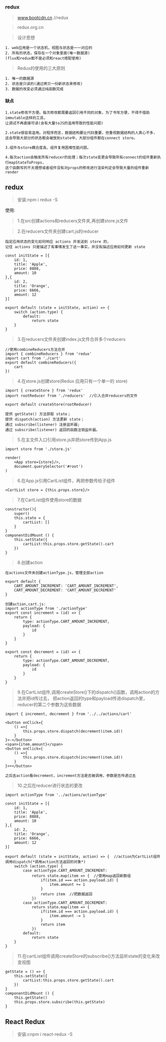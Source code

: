 ### redux

>www.bootcdn.cn  //redux

>redux.org.cn

>设计思想

```
1. web应用是一个状态机，视图与状态是一一对应的
2. 所有的状态，保存在一个对象里面(唯一数据源)
(flux和redux都不是必须和react搭配使用)
```

>Redux的使用的三大原则

```
1. 唯一的数据源
2. 状态是只读的(通过拷贝一份新状态来修改)
3. 数据的改变必须通过纯函数完成
```

#### 缺点

```
1.state修改不方便。每次修改都需要返回引用不同的对象，为了书写方便，不得不借助immutable这样的工具，
让调试不再直接可读(会有大量toJS的滥用导致的性能问题)

2.state很容易滥用。对程序而言，数据结构要比代码重要，但重视数据结构的人真心不多，
这会导致大部分的状态都会被放到state中，大部分组件都在connect store。

3.组件与store耦合度高，组件复用困难性能问题。

4.每次action会触发所有reducer的处理；每次state变更会导致所有connect的组件重新执行mapStateToProps，
这个函数写的不太理想或者组件没有对props的修改进行渲染判定会导致大量的组件重新render
```

## redux

>安装:npm i redux -S

使用:

>1.在src创建actions和reducers文件夹,再创建store.js文件

>2.在reducers文件夹创建cart.js的reducer

```
指定应用状态的变化如何响应 actions 并发送到 store 的，
记住 actions 只是描述了有事情发生了这一事实，并没有描述应用如何更新 state

const initState = [{
    id: 1,
    title: 'Apple',
    price: 8888,
    amount: 10
},{
    id: 2,
    title: 'Orange',
    price: 6666,
    amount: 12
}]

export default (state = initState, action) => {
    switch (action.type) {
        default:
            return state
    }
}
```

>3.在reducers文件夹创建index.js文件合并多个reducers

```
//使用combineReducers方法合并
import { combineReducers } from 'redux'
import cart from './cart'
export default combineReducers({
    cart
})
```

>4.在store.js创建store(Redux 应用只有一个单一的 store)

```
import { createStore } from 'redux'
import rootReducer from './reducers'  //引入合并reducers的文件

export default createStore(rootReducer)

提供 getState() 方法获取 state；
提供 dispatch(action) 方法更新 state；
通过 subscribe(listener) 注册监听器;
通过 subscribe(listener) 返回的函数注销监听器。
```

>5.在主文件入口引用store.js并把store传到App.js

```
import store from './store.js'

render(
    <App store={store}/>,
    document.querySelector('#root')
)
```

>6.在App.js引用CartList组件，再把参数传给子组件

```
<CartList store = {this.props.store}/>
```

>7.在CartList组件使用store的数据

```
constructor(){
    super()
    this.state = {
        cartList: []
    }
}
componentDidMount () {
    this.setState({
        cartList:this.props.store.getState().cart
    })
}
```

>8.创建action

```
在actions文件夹创建actionType.js，管理全部action

export default {
    CART_AMOUNT_INCREMENT: 'CART_AMOUNT_INCREMENT',
    CART_AMOUNT_DECREMENT: 'CART_AMOUNT_DECREMENT'
}

创建action,cart.js:
import actionType from './actionType'
export const increment = (id) => {
    return {
        type: actionType.CART_AMOUNT_INCREMENT,
        payload: {
            id
        }
    }
}

export const decrement = (id) => {
    return {
        type: actionType.CART_AMOUNT_DECREMENT,
        payload: {
            id
        }
    }
}
```

>9.在CartList组件,调用createStore()下的dispatch()函数，调用action的方法并把id传过去，
把action返回的type和payload传进dispatch里，reducer的第二个参数为这些数据

```
import { increment, decrement } from '../../actions/cart'

<button onClick={
    () =>{
        this.props.store.dispatch(decrement(item.id))
    }
}>-</button>
<span>{item.amount}</span>
<button onClick={
    () =>{
        this.props.store.dispatch(increment(item.id))
    }
}>+</button>

之后去action看decrement，increment方法是否被调用，参数是否传递过去
```

>10.之后在reducer进行状态的更改

```
import actionType from '../actions/actionType'

const initState = [{
    id: 1,
    title: 'Apple',
    price: 8888,
    amount: 10
},{
    id: 2,
    title: 'Orange',
    price: 6666,
    amount: 12
}]

export default (state = initState, action) => {  //action为CartList组件调用dispatch(*调用action方法返回的对象*)
    switch (action.type) {
        case actionType.CART_AMOUNT_INCREMENT:
            return state.map(item => {  //使用map返回新数组
                if(item.id === action.payload.id) {
                    item.amount += 1
                }
                return item  //把数据返回
            })
        case actionType.CART_AMOUNT_DECREMENT:
            return state.map(item => {
                if(item.id === action.payload.id) {
                    item.amount -= 1
                }
                return item
            })
        default:
            return state
    }
}
```

>11.在cartList组件调用createStore的subscribe()方法监听state的变化来改变视图

```
getState = () => {
    this.setState({
        cartList:this.props.store.getState().cart
    })
}
componentDidMount () {
    this.getState()
    this.props.store.subscribe(this.getState)
}
```

## React Redux

>安装:cnpm i react-redux -S